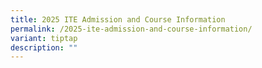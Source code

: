 ```yaml
---
title: 2025 ITE Admission and Course Information
permalink: /2025-ite-admission-and-course-information/
variant: tiptap
description: ""
---
```

